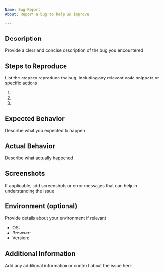 ```yaml
---
Name: Bug Report
About: Report a bug to help us improve

---
```


## Description
<!--  -->
Provide a clear and concise description of the bug you encountered

## Steps to Reproduce
<!--  -->
List the steps to reproduce the bug, including any relevant code snippets or specific actions

1. 
2. 
3. 

## Expected Behavior
<!--  -->
Describe what you expected to happen

## Actual Behavior
<!--  -->
Describe what actually happened

## Screenshots
<!--  -->
If applicable, add screenshots or error messages that can help in understanding the issue

## Environment (optional)
<!--  -->
Provide details about your environment if relevant

- OS: 
- Browser: 
- Version: 

## Additional Information
<!--  -->
Add any additional information or context about the issue here